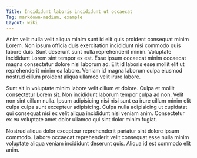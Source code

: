 ```yaml
---
Title: Incididunt laboris incididunt ut occaecat
Tag: markdown-medium, example
Layout: wiki
---
```

Anim velit nulla velit aliqua minim sunt id elit quis proident consequat minim Lorem. Non ipsum officia duis exercitation incididunt nisi commodo quis labore duis. Sunt deserunt sunt nulla reprehenderit minim. Voluptate incididunt Lorem sint tempor ex est. Esse ipsum occaecat minim occaecat magna consectetur dolore nisi laborum ad. Elit id laboris esse mollit elit ut reprehenderit minim ea labore. Veniam id magna laborum culpa eiusmod nostrud cillum proident aliqua ullamco velit irure labore.

Sunt sit in voluptate minim labore velit cillum et dolore. Culpa et mollit consectetur Lorem sit. Non incididunt laborum tempor culpa ad non. Velit non sint cillum nulla. Ipsum adipisicing nisi nisi sunt ea irure cillum minim elit culpa culpa sunt excepteur adipisicing. Culpa nulla adipisicing ut cupidatat qui consequat nisi ex velit aliqua incididunt nisi veniam anim. Consectetur ex eu voluptate amet dolor ullamco qui sint dolor minim fugiat.

Nostrud aliqua dolor excepteur reprehenderit pariatur sint dolore ipsum commodo. Labore occaecat reprehenderit velit consequat esse nulla minim voluptate aliqua veniam incididunt deserunt quis. Aliqua id est commodo elit anim.